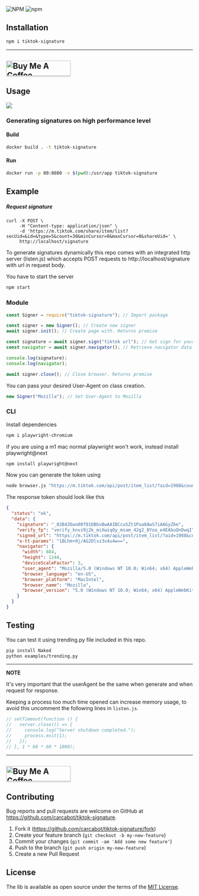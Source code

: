 ![NPM](https://img.shields.io/npm/l/tiktok-signature.svg?style=for-the-badge) ![npm](https://img.shields.io/npm/v/tiktok-signature.svg?style=for-the-badge)

## Installation

```bash
npm i tiktok-signature
```

---

## <a href="https://www.buymeacoffee.com/carcabot" target="_blank"><img src="https://cdn.buymeacoffee.com/buttons/default-blue.png" alt="Buy Me A Coffee" style="height: 41px !important;width: 174px !important;box-shadow: 0px 3px 2px 0px rgba(190, 190, 190, 0.5) !important;-webkit-box-shadow: 0px 3px 2px 0px rgba(190, 190, 190, 0.5) !important;" ></a>

## Usage

![](examples/howto.gif)

### Generating signatures on high performance level

#### Build

```sh
docker build . -t tiktok-signature
```

#### Run

```sh
docker run -p 80:8080 -v $(pwd):/usr/app tiktok-signature
```

## Example

##### Request signature

```
curl -X POST \
     -H "Content-type: application/json" \
     -d 'https://m.tiktok.com/share/item/list?secUid=&id=&type=5&count=30&minCursor=0&maxCursor=0&shareUid=' \
     http://localhost/signature
```

To generate signatures dynamically this repo comes with an integrated http server (listen.js) which accepts POST requests to http://localhost/signature with url in request body.

You have to start the server

```js
npm start
```

### Module

```js
const Signer = require("tiktok-signature"); // Import package

const signer = new Signer(); // Create new signer
await signer.init(); // Create page with. Returns promise

const signature = await signer.sign("tiktok url"); // Get sign for your url. Returns promise
const navigator = await signer.navigator(); // Retrieve navigator data used when signature was generated

console.log(signature);
console.log(navigator);

await signer.close(); // Close browser. Returns promise
```

You can pass your desired User-Agent on class creation.

```js
new Signer("Mozilla"); // Set User-Agent to Mozilla
```

### CLI

Install dependencies

```bash
npm i playwright-chromium
```

if you are using a m1 mac normal playwright won't work, instead install playwright@next

```bash
npm install playwright@next
```
Now you can generate the token using

```bash
node browser.js "https://m.tiktok.com/api/post/item_list/?aid=1988&count=30&secUid=MS4wLjABAAAAOUoQXeHglWcq4ca3MwlckxqAe-RIKQ1zlH9NkQkbLAT_h1_6SDc4zyPdAcVdTWZF&cursor=0"
```

The response token should look like this

```json
{
  "status": "ok",
  "data": {
    "signature": "_02B4Z6wo00f01DBbvBwAAIBCcuSZt1Pua8AwS7iAAGyZ6e",
    "verify_fp": "verify_knvz9j2k_miXwiqOy_msam_42g2_BYoa_e4EAbuQnDwqI",
    "signed_url": "https://m.tiktok.com/api/post/item_list/?aid=1988&count=30&secUid=MS4wLjABAAAAOUoQXeHglWcq4ca3MwlckxqAe-RIKQ1zlH9NkQkbLAT_h1_6SDc4zyPdAcVdTWZF&cursor=0&verifyFp=verify_knvz9j2k_miXwiqOy_msam_42g2_BYoa_e4EAbuQnDwqI&_signature=_02B4Z6wo00f01DBbvBwAAIBCcuSZt1Pua8AwS7iAAGyZ6e",
    "x-tt-params": "1BLhm+0j/AG2Dlsz3v4u4w==",
    "navigator": {
      "width": 884,
      "height": 1244,
      "deviceScaleFactor": 3,
      "user_agent": "Mozilla/5.0 (Windows NT 10.0; Win64; x64) AppleWebKit/537.36 (Windows NT 10.0; Win64; x64) Chrome/90.0.4430.85 Safari/537.36",
      "browser_language": "en-US",
      "browser_platform": "MacIntel",
      "browser_name": "Mozilla",
      "browser_version": "5.0 (Windows NT 10.0; Win64; x64) AppleWebKit/537.36 (Windows NT 10.0; Win64; x64) Chrome/90.0.4430.85 Safari/537.36"
    }
  }
}
```

## Testing

You can test it using trending.py file included in this repo.

```bash
pip install Naked
python examples/trending.py
```

---

**NOTE**

It's very important that the userAgent be the same when generate and when request for response.

Keeping a process too much time opened can increase memory usage, to avoid this uncomment the following lines in `listen.js`.

```js
// setTimeout(function () {
//   server.close(() => {
//     console.log("Server shutdown completed.");
//     process.exit(1);
//   });
// }, 1 * 60 * 60 * 1000);
```

---

## <a href="https://www.buymeacoffee.com/carcabot" target="_blank"><img src="https://cdn.buymeacoffee.com/buttons/default-blue.png" alt="Buy Me A Coffee" style="height: 41px !important;width: 174px !important;box-shadow: 0px 3px 2px 0px rgba(190, 190, 190, 0.5) !important;-webkit-box-shadow: 0px 3px 2px 0px rgba(190, 190, 190, 0.5) !important;" ></a>

## Contributing

Bug reports and pull requests are welcome on GitHub at https://github.com/carcabot/tiktok-signature.

1. Fork it (<https://github.com/carcabot/tiktok-signature/fork>)
2. Create your feature branch (`git checkout -b my-new-feature`)
3. Commit your changes (`git commit -am 'Add some new feature'`)
4. Push to the branch (`git push origin my-new-feature`)
5. Create a new Pull Request

## License

The lib is available as open source under the terms of the [MIT License](https://opensource.org/licenses/MIT).
